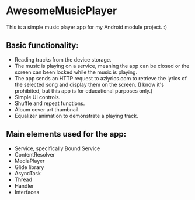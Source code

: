 # AwesomeMusicPlayer

This is a simple music player app for my Android module project. :)

## Basic functionality:
* Reading tracks from the device storage.
* The music is playing on a service, meaning the app can be closed or the screen can been locked while the music is playing.
* The app sends an HTTP request to azlyrics.com to retrieve the lyrics of the selected song and display them on the screen. (I know it's prohibited, but this app is for educational purposes only.)
* Simple UI controls.
* Shuffle and repeat functions.
* Album cover art thumbnail.
* Equalizer animation to demonstrate a playing track.

## Main elements used for the app:
* Service, specifically Bound Service
* ContentResolver
* MediaPlayer
* Glide library
* AsyncTask
* Thread
* Handler
* Interfaces
